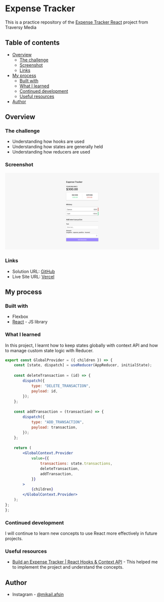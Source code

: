 # Expense Tracker

This is a practice repository of the [Expense Tracker React](https://youtu.be/XuFDcZABiDQ?si=XuYOg_SprAf6HePC) project from Traversy Media

## Table of contents

-   [Overview](#overview)
    -   [The challenge](#the-challenge)
    -   [Screenshot](#screenshot)
    -   [Links](#links)
-   [My process](#my-process)
    -   [Built with](#built-with)
    -   [What I learned](#what-i-learned)
    -   [Continued development](#continued-development)
    -   [Useful resources](#useful-resources)
-   [Author](#author)

## Overview

### The challenge

-   Understanding how hooks are used
-   Understanding how states are generally held
-   Understanding how reducers are used

### Screenshot

![](./screenshot/desktop.png)

### Links

-   Solution URL: [GitHub]()
-   Live Site URL: [Vercel]()

## My process

### Built with

-   Flexbox
-   [React](https://reactjs.org/) - JS library

### What I learned

In this project, I learnt how to keep states globally with context API and how to manage custom state logic with Reducer.

```jsx
export const GlobalProvider = ({ children }) => {
    const [state, dispatch] = useReducer(AppReducer, initialState);

    const deleteTransaction = (id) => {
        dispatch({
            type: "DELETE_TRANSACTION",
            payload: id,
        });
    };

    const addTransaction = (transaction) => {
        dispatch({
            type: "ADD_TRANSACTION",
            payload: transaction,
        });
    };

    return (
        <GlobalContext.Provider
            value={{
                transactions: state.transactions,
                deleteTransaction,
                addTransaction,
            }}
        >
            {children}
        </GlobalContext.Provider>
    );
};
};
```

### Continued development

I will continue to learn new concepts to use React more effectively in future projects.

### Useful resources

-   [Build an Expense Tracker | React Hooks & Context API](https://youtu.be/XuFDcZABiDQ?si=xQBQGS9YUKgzxqGV) - This helped me to implement the project and understand the concepts.

## Author

-   Instagram - [@mikail.afsin](https://www.instagram.com/mikail.afsin)
